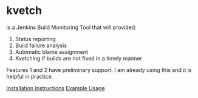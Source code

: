 # kvetch
is a Jenkins Build Monitoring Tool that will provided:

1. Status reporting
2. Build failure analysis
3. Automatic blame assignment
4. Kvetching if builds are not fixed in a timely manner

Features 1 and 2 have preliminary support. I am already using this and it is helpful in practice.

[Installation Instructions](docs/install.md)
[Example Usage](docs/examples.md)
